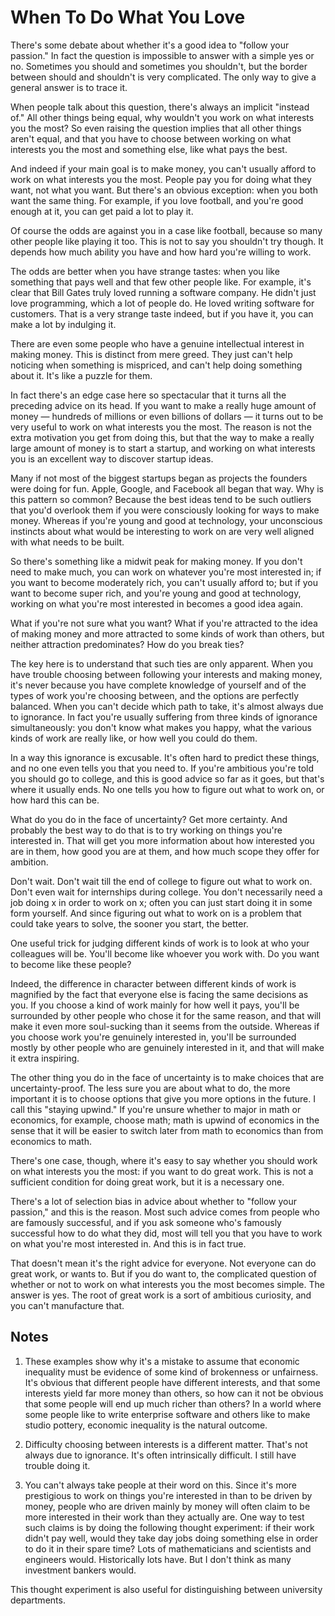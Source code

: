 # When To Do What You Love

There's some debate about whether it's a good idea to "follow your passion." In fact the question is impossible to answer with a simple yes or no. Sometimes you should and sometimes you shouldn't, but the border between should and shouldn't is very complicated. The only way to give a general answer is to trace it.

When people talk about this question, there's always an implicit "instead of." All other things being equal, why wouldn't you work on what interests you the most? So even raising the question implies that all other things aren't equal, and that you have to choose between working on what interests you the most and something else, like what pays the best.

And indeed if your main goal is to make money, you can't usually afford to work on what interests you the most. People pay you for doing what they want, not what you want. But there's an obvious exception: when you both want the same thing. For example, if you love football, and you're good enough at it, you can get paid a lot to play it.

Of course the odds are against you in a case like football, because so many other people like playing it too. This is not to say you shouldn't try though. It depends how much ability you have and how hard you're willing to work.

The odds are better when you have strange tastes: when you like something that pays well and that few other people like. For example, it's clear that Bill Gates truly loved running a software company. He didn't just love programming, which a lot of people do. He loved writing software for customers. That is a very strange taste indeed, but if you have it, you can make a lot by indulging it.

There are even some people who have a genuine intellectual interest in making money. This is distinct from mere greed. They just can't help noticing when something is mispriced, and can't help doing something about it. It's like a puzzle for them. 

In fact there's an edge case here so spectacular that it turns all the preceding advice on its head. If you want to make a really huge amount of money — hundreds of millions or even billions of dollars — it turns out to be very useful to work on what interests you the most. The reason is not the extra motivation you get from doing this, but that the way to make a really large amount of money is to start a startup, and working on what interests you is an excellent way to discover startup ideas.

Many if not most of the biggest startups began as projects the founders were doing for fun. Apple, Google, and Facebook all began that way. Why is this pattern so common? Because the best ideas tend to be such outliers that you'd overlook them if you were consciously looking for ways to make money. Whereas if you're young and good at technology, your unconscious instincts about what would be interesting to work on are very well aligned with what needs to be built.

So there's something like a midwit peak for making money. If you don't need to make much, you can work on whatever you're most interested in; if you want to become moderately rich, you can't usually afford to; but if you want to become super rich, and you're young and good at technology, working on what you're most interested in becomes a good idea again.

What if you're not sure what you want? What if you're attracted to the idea of making money and more attracted to some kinds of work than others, but neither attraction predominates? How do you break ties?

The key here is to understand that such ties are only apparent. When you have trouble choosing between following your interests and making money, it's never because you have complete knowledge of yourself and of the types of work you're choosing between, and the options are perfectly balanced. When you can't decide which path to take, it's almost always due to ignorance. In fact you're usually suffering from three kinds of ignorance simultaneously: you don't know what makes you happy, what the various kinds of work are really like, or how well you could do them.

In a way this ignorance is excusable. It's often hard to predict these things, and no one even tells you that you need to. If you're ambitious you're told you should go to college, and this is good advice so far as it goes, but that's where it usually ends. No one tells you how to figure out what to work on, or how hard this can be.

What do you do in the face of uncertainty? Get more certainty. And probably the best way to do that is to try working on things you're interested in. That will get you more information about how interested you are in them, how good you are at them, and how much scope they offer for ambition.

Don't wait. Don't wait till the end of college to figure out what to work on. Don't even wait for internships during college. You don't necessarily need a job doing x in order to work on x; often you can just start doing it in some form yourself. And since figuring out what to work on is a problem that could take years to solve, the sooner you start, the better.

One useful trick for judging different kinds of work is to look at who your colleagues will be. You'll become like whoever you work with. Do you want to become like these people?

Indeed, the difference in character between different kinds of work is magnified by the fact that everyone else is facing the same decisions as you. If you choose a kind of work mainly for how well it pays, you'll be surrounded by other people who chose it for the same reason, and that will make it even more soul-sucking than it seems from the outside. Whereas if you choose work you're genuinely interested in, you'll be surrounded mostly by other people who are genuinely interested in it, and that will make it extra inspiring.

The other thing you do in the face of uncertainty is to make choices that are uncertainty-proof. The less sure you are about what to do, the more important it is to choose options that give you more options in the future. I call this "staying upwind." If you're unsure whether to major in math or economics, for example, choose math; math is upwind of economics in the sense that it will be easier to switch later from math to economics than from economics to math.

There's one case, though, where it's easy to say whether you should work on what interests you the most: if you want to do great work. This is not a sufficient condition for doing great work, but it is a necessary one.

There's a lot of selection bias in advice about whether to "follow your passion," and this is the reason. Most such advice comes from people who are famously successful, and if you ask someone who's famously successful how to do what they did, most will tell you that you have to work on what you're most interested in. And this is in fact true.

That doesn't mean it's the right advice for everyone. Not everyone can do great work, or wants to. But if you do want to, the complicated question of whether or not to work on what interests you the most becomes simple. The answer is yes. The root of great work is a sort of ambitious curiosity, and you can't manufacture that.

## Notes

1. These examples show why it's a mistake to assume that economic inequality must be evidence of some kind of brokenness or unfairness. It's obvious that different people have different interests, and that some interests yield far more money than others, so how can it not be obvious that some people will end up much richer than others? In a world where some people like to write enterprise software and others like to make studio pottery, economic inequality is the natural outcome.

2. Difficulty choosing between interests is a different matter. That's not always due to ignorance. It's often intrinsically difficult. I still have trouble doing it.

3. You can't always take people at their word on this. Since it's more prestigious to work on things you're interested in than to be driven by money, people who are driven mainly by money will often claim to be more interested in their work than they actually are. One way to test such claims is by doing the following thought experiment: if their work didn't pay well, would they take day jobs doing something else in order to do it in their spare time? Lots of mathematicians and scientists and engineers would. Historically lots have. But I don't think as many investment bankers would.

This thought experiment is also useful for distinguishing between university departments.